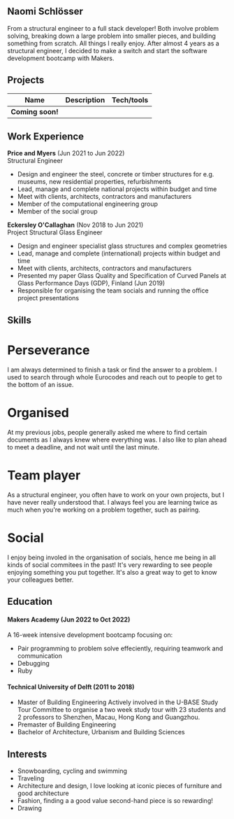 ## Naomi Schlösser

From a structural engineer to a full stack developer! Both involve problem solving, breaking down a large problem into smaller pieces, and building something from scratch. All things I really enjoy. After almost 4 years as a structural engineer, I decided to make a switch and start the software development bootcamp with Makers.

## Projects

| Name                         | Description       | Tech/tools        |
| ---------------------------- | ----------------- | ----------------- |
| **Coming soon!**             |                   |                   |

## Work Experience

**Price and Myers** (Jun 2021 to Jun 2022)  
Structural Engineer

- Design and engineer the steel, concrete or timber structures for e.g. museums, new residential properties, refurbishments
- Lead, manage and complete national projects within budget and time
- Meet with clients, architects, contractors and manufacturers
- Member of the computational engineering group
- Member of the social group

**Eckersley O'Callaghan** (Nov 2018 to Jun 2021)  
Project Structural Glass Engineer

- Design and engineer specialist glass structures and complex geometries
- Lead, manage and complete (international) projects within budget and time
- Meet with clients, architects, contractors and manufacturers
- Presented my paper Glass Quality and Specification of Curved Panels at Glass Performance Days (GDP), Finland (Jun 2019)
- Responsible for organising the team socials and running the office project presentations

## Skills

# Perseverance
I am always determined to finish a task or find the answer to a problem. I used to search through whole Eurocodes and reach out to people to get to the bottom of an issue.

# Organised
At my previous jobs, people generally asked me where to find certain documents as I always knew where everything was. I also like to plan ahead to meet a deadline, and not wait until the last minute.

# Team player
As a structural engineer, you often have to work on your own projects, but I have never really understood that. I always feel you are learning twice as much when you're working on a problem together, such as pairing.

# Social
I enjoy being involed in the organisation of socials, hence me being in all kinds of social commitees in the past! It's very rewarding to see people enjoying something you put together. It's also a great way to get to know your colleagues better.

## Education

#### Makers Academy (Jun 2022 to Oct 2022)
A 16-week intensive development bootcamp focusing on:
- Pair programming to problem solve effeciently, requiring teamwork and communication
- Debugging
- Ruby

#### Technical University of Delft (2011 to 2018)

- Master of Building Engineering
  Actively involved in the U-BASE Study Tour Committee to organise a two week study tour with 23 students and 2 professors to Shenzhen, Macau, Hong Kong and Guangzhou.
- Premaster of Building Engineering
- Bachelor of Architecture, Urbanism and Building Sciences

## Interests

- Snowboarding, cycling and swimming
- Traveling
- Architecture and design, I love looking at iconic pieces of furniture and good architecture
- Fashion, finding a a good value second-hand piece is so rewarding!
- Drawing
